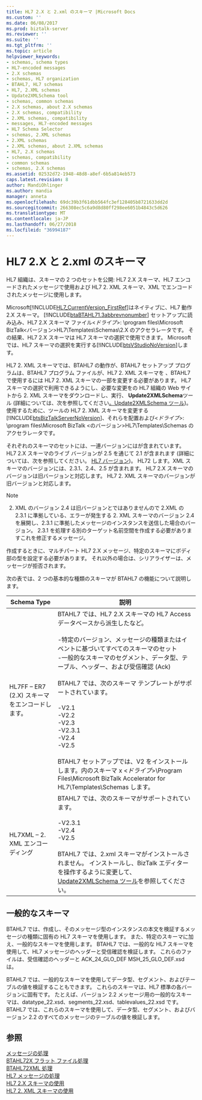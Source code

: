 ```yaml
---
title: HL7 2.X と 2.xml のスキーマ |Microsoft Docs
ms.custom: ''
ms.date: 06/08/2017
ms.prod: biztalk-server
ms.reviewer: ''
ms.suite: ''
ms.tgt_pltfrm: ''
ms.topic: article
helpviewer_keywords:
- schemas, schema types
- HL7-encoded messages
- 2.X schemas
- schemas, HL7 organization
- BTAHL7, HL7 schemas
- HL7, 2.XML schemas
- Update2XMLSchema tool
- schemas, common schemas
- 2.X schemas, about 2.X schemas
- 2.X schemas, compatibility
- 2.XML schemas, compatibility
- messages, HL7-encoded messages
- HL7 Schema Selector
- schemas, 2.XML schemas
- 2.XML schemas
- 2.XML schemas, about 2.XML schemas
- HL7, 2.X schemas
- schemas, compatibility
- common schemas
- schemas, 2.X schemas
ms.assetid: 02532d72-1948-48d8-a8ef-6b5a814eb573
caps.latest.revision: 8
author: MandiOhlinger
ms.author: mandia
manager: anneta
ms.openlocfilehash: 69dc39b3f61dbb564fc3ef128405b8721633dd2d
ms.sourcegitcommit: 266308ec5c6a9d8d80ff298ee6051b4843c5d626
ms.translationtype: MT
ms.contentlocale: ja-JP
ms.lasthandoff: 06/27/2018
ms.locfileid: "36994187"
---
```

# <a name="hl7-2x-and-2xml-schemas"></a>HL7 2.X と 2.xml のスキーマ
HL7 組織は、スキーマの 2 つのセットを公開: HL7 2.X スキーマ、HL7 エンコードされたメッセージで使用および HL7 2. XML スキーマ、XML でエンコードされたメッセージに使用します。  

 Microsoft[!INCLUDE[HL7_CurrentVersion_FirstRef](../../includes/hl7-currentversion-firstref-md.md)]はネイティブに、HL7 動作 2.X スキーマ。 [!INCLUDE[btaBTAHL71.3abbrevnonumber](../../includes/btabtahl71-3abbrevnonumber-md.md)] セットアップに読み込み、HL7 2.X スキーマ ファイル\<*ドライブ*\>: \program files\\Microsoft BizTalk\<バージョン\>HL7\Templates\Schemas\2.X のアクセラレータです。 その結果、HL7 2.X スキーマは HL7 スキーマの選択で使用できます。 Microsoft では、HL7 スキーマの選択を実行する[!INCLUDE[btsVStudioNoVersion](../../includes/btsvstudionoversion-md.md)]します。  

 HL7 2. XML スキーマでは、BTAHL7 の動作が、BTAHL7 セットアップ プログラムは、BTAHL7 プログラム ファイルが、HL7 2. XML スキーマを 、BTAHL7 で使用するには HL7 2. XML スキーマの一部を変更する必要があります。 HL7 スキーマの選択で利用できるようにし、必要な変更をの HL7 組織の Web サイトから 2. XML スキーマをダウンロードし、実行、 **Update2XMLSchema**ツール (詳細については、次を参照してください[。Update2XMLSchema ツール](../../adapters-and-accelerators/accelerator-hl7/update2xmlschema-tool.md))。 使用するために、ツールの HL7 2. XML スキーマを変更する[!INCLUDE[btsBizTalkServerNoVersion](../../includes/btsbiztalkservernoversion-md.md)]、それらを配置および\<*ドライブ*\>: \program files\\Microsoft BizTalk \<のバージョン\>HL7\Templates\Schemas のアクセラレータです。  

 それぞれのスキーマのセットには、一連バージョンにはが含まれています。 HL7 2.X スキーマのライブ バージョンが 2.5 を通じて 2.1 が含まれます (詳細については、次を参照してください。 [HL7 バージョン](../../adapters-and-accelerators/accelerator-hl7/hl7-versions.md))。 HL72 します。XML スキーマのバージョンには、2.3.1、2.4、2.5 が含まれます。 HL7 2.X スキーマのバージョンは旧バージョンと対応します。 HL7 2. XML スキーマのバージョンが旧バージョンと対応します。  

> [!NOTE]
>  2. XML のバージョン 2.4 は旧バージョンとではありませんので 2.XML の 2.3.1 に準拠している、エラーが発生する 2. XML スキーマのバージョン 2.4 を展開し、2.3.1 に準拠したメッセージのインスタンスを送信した場合のバージョン。 2.3.1 を処理する別のターゲット名前空間を作成する必要がありますこれを修正するメッセージ。  

 作成するときに、マルチパート HL7 2.X メッセージ、特定のスキーマにボディ部の型を設定する必要があります。 それ以外の場合は、シリアライザーは、メッセージが拒否されます。  

 次の表では、2 つの基本的な種類のスキーマが BTAHL7 の機能について説明します。  


|            Schema Type            |                                                                                                                                                                                                                                                                                                   説明                                                                                                                                                                                                                                                                                                    |
|-----------------------------------|------------------------------------------------------------------------------------------------------------------------------------------------------------------------------------------------------------------------------------------------------------------------------------------------------------------------------------------------------------------------------------------------------------------------------------------------------------------------------------------------------------------------------------------------------------------------------------------------------------------|
| HL7FF – ER7 (2.X) スキーマをエンコードします。 | BTAHL7 では、HL7 2.X スキーマの HL7 Access データベースから派生したなど。<br /><br /> -特定のバージョン、メッセージの種類またはイベントに基づいてすべてのスキーマのセット<br />-一般的なスキーマのセグメント、データ型、テーブル、ヘッダー、および受信確認 (Ack)<br /><br /> BTAHL7 では、次のスキーマ テンプレートがサポートされています。<br /><br /> -V2.1<br />-V2.2<br />-V2.3<br />-V2.3.1<br />-V2.4<br />-V2.5<br /><br /> BTAHL7 セットアップでは、V2 をインストールします。内のスキーマ x \<*ドライブ*\>\Program Files\\Microsoft BizTalk Accelerator for HL7\Templates\Schemas します。 |
|      HL7XML – 2. XML エンコーディング      |                                                                                                                                            BTAHL7 では、次のスキーマがサポートされています。<br /><br /> -V2.3.1<br />-V2.4<br />-V2.5<br /><br /> BTAHL7 では、2.xml スキーマがインストールされません。 インストールし、BizTalk エディターを操作するように変更して、[Update2XMLSchema ツール](../../adapters-and-accelerators/accelerator-hl7/update2xmlschema-tool.md)を参照してください。                                                                                                                                            |

## <a name="common-schemas"></a>一般的なスキーマ  
 BTAHL7 では、作成し、そのメッセージ型のインスタンスの本文を検証するメッセージの種類に固有の HL7 スキーマを使用します。 また、特定のスキーマに加え、一般的なスキーマを使用します。 BTAHL7 では、一般的な HL7 スキーマを使用して、HL7 メッセージのヘッダーと受信確認を検証します。 これらのファイルは、受信確認のヘッダーと ACK_24_GLO_DEF MSH_25_GLO_DEF.xsd は。  

 BTAHL7 では、一般的なスキーマを使用してデータ型、セグメント、およびテーブルの値を検証することもできます。 これらのスキーマは、HL7 標準の各バージョンに固有です。 たとえば、バージョン 2.2 メッセージ用の一般的なスキーマは、datatype_22.xsd、segments_22.xsd、tablevalues_22.xsd です。 BTAHL7 では、これらのスキーマを使用して、データ型、セグメント、およびバージョン 2.2 のすべてのメッセージのテーブルの値を検証します。  

## <a name="see-also"></a>参照  
 [メッセージの処理](../../adapters-and-accelerators/accelerator-hl7/message-processing.md)   
 [BTAHL72X フラット ファイル処理](../../adapters-and-accelerators/accelerator-hl7/btahl72x-flat-file-processing.md)   
 [BTAHL72XML 処理](../../adapters-and-accelerators/accelerator-hl7/btahl72xml-processing.md)   
 [HL7 メッセージの処理](../../adapters-and-accelerators/accelerator-hl7/processing-hl7-messages.md)   
 [HL7 2.X スキーマの使用](../../adapters-and-accelerators/accelerator-hl7/using-hl7-2-x-schemas.md)   
 [HL7 2. XML スキーマの使用](../../adapters-and-accelerators/accelerator-hl7/using-hl7-2-xml-schemas.md)